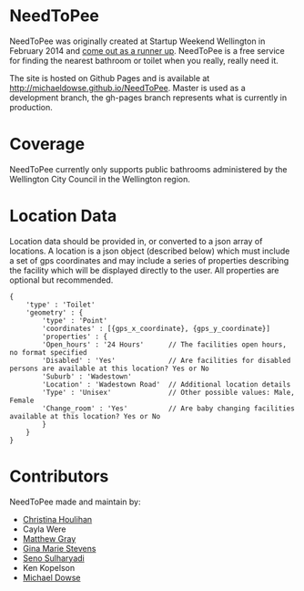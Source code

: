 # NeedToPee

NeedToPee was originally created at Startup Weekend Wellington in February 2014 and [come out as a runner up](https://idealog.co.nz/venture/2014/02/music-app-tops-welly-startup-weekend).
NeedToPee is a free service for finding the nearest bathroom or toilet when you really, really need it.

The site is hosted on Github Pages and is available at http://michaeldowse.github.io/NeedToPee. Master is used as a development branch, the gh-pages branch represents what is currently in production.

# Coverage

NeedToPee currently only supports public bathrooms administered by the Wellington City Council in the Wellington region.

# Location Data

Location data should be provided in, or converted to a json array of locations. A location is a json object (described below) which must include a set of gps coordinates and may include a series of properties describing the facility which will be displayed directly to the user. All properties are optional but recommended.

    {
		'type' : 'Toilet'
		'geometry' : {
			'type' : 'Point'
			'coordinates' : [{gps_x_coordinate}, {gps_y_coordinate}]
			'properties' : {
			'Open_hours' : '24 Hours'      // The facilities open hours, no format specified
			'Disabled' : 'Yes'             // Are facilities for disabled persons are available at this location? Yes or No
			'Suburb' : 'Wadestown'
			'Location' : 'Wadestown Road'  // Additional location details
			'Type' : 'Unisex'              // Other possible values: Male, Female
			'Change_room' : 'Yes'          // Are baby changing facilities available at this location? Yes or No
			}
		}
    }

# Contributors

NeedToPee made and maintain by:

*   [Christina Houlihan](https://nz.linkedin.com/in/choulihan)
*   Cayla Were
*   [Matthew Gray](https://matthew.nz)
*   [Gina Marie Stevens](https://www.buildtiny.co.nz/our)
*   [Seno Sulharyadi](http://seno.me)
*   Ken Kopelson
*   [Michael Dowse](http://michael.dowse.co.nz/)
